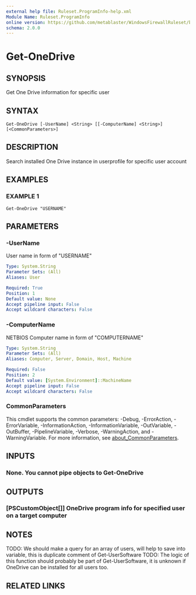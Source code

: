 ```yaml
---
external help file: Ruleset.ProgramInfo-help.xml
Module Name: Ruleset.ProgramInfo
online version: https://github.com/metablaster/WindowsFirewallRuleset/blob/master/Modules/Ruleset.ProgramInfo/Help/en-US/Get-OneDrive.md
schema: 2.0.0
---
```


# Get-OneDrive

## SYNOPSIS

Get One Drive information for specific user

## SYNTAX

```none
Get-OneDrive [-UserName] <String> [[-ComputerName] <String>] [<CommonParameters>]
```

## DESCRIPTION

Search installed One Drive instance in userprofile for specific user account

## EXAMPLES

### EXAMPLE 1

```none
Get-OneDrive "USERNAME"
```

## PARAMETERS

### -UserName

User name in form of "USERNAME"

```yaml
Type: System.String
Parameter Sets: (All)
Aliases: User

Required: True
Position: 1
Default value: None
Accept pipeline input: False
Accept wildcard characters: False
```

### -ComputerName

NETBIOS Computer name in form of "COMPUTERNAME"

```yaml
Type: System.String
Parameter Sets: (All)
Aliases: Computer, Server, Domain, Host, Machine

Required: False
Position: 2
Default value: [System.Environment]::MachineName
Accept pipeline input: False
Accept wildcard characters: False
```

### CommonParameters

This cmdlet supports the common parameters: -Debug, -ErrorAction, -ErrorVariable, -InformationAction, -InformationVariable, -OutVariable, -OutBuffer, -PipelineVariable, -Verbose, -WarningAction, and -WarningVariable. For more information, see [about_CommonParameters](http://go.microsoft.com/fwlink/?LinkID=113216).

## INPUTS

### None. You cannot pipe objects to Get-OneDrive

## OUTPUTS

### [PSCustomObject[]] OneDrive program info for specified user on a target computer

## NOTES

TODO: We should make a query for an array of users, will help to save into variable,
this is duplicate comment of Get-UserSoftware
TODO: The logic of this function should probably be part of Get-UserSoftware, it is unknown
if OneDrive can be installed for all users too.

## RELATED LINKS
